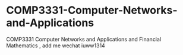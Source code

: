 # COMP3331-Computer-Networks-and-Applications
COMP3331 Computer Networks and Applications and Financial Mathematics , add me wechat iuww1314
